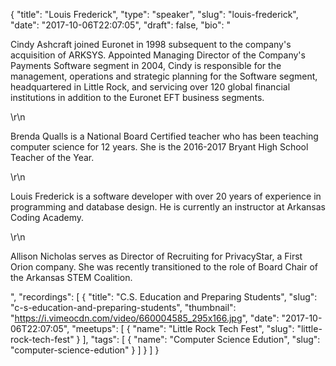 {
  "title": "Louis Frederick",
  "type": "speaker",
  "slug": "louis-frederick",
  "date": "2017-10-06T22:07:05",
  "draft": false,
  "bio": "<p>Cindy Ashcraft joined Euronet in 1998 subsequent to the company's acquisition of ARKSYS. Appointed Managing Director of the Company's Payments Software segment in 2004, Cindy is responsible for the management, operations and strategic planning for the Software segment, headquartered in Little Rock, and servicing over 120 global financial institutions in addition to the Euronet EFT business segments.</p>\r\n<p>Brenda Qualls is a National Board Certified teacher who has been teaching computer science for 12 years. She is the 2016-2017 Bryant High School Teacher of the Year.</p>\r\n<p>Louis Frederick is a software developer with over 20 years of experience in programming and database design. He is currently an instructor at Arkansas Coding Academy.</p>\r\n<p>Allison Nicholas serves as Director of Recruiting for PrivacyStar, a First Orion company. She was recently transitioned to the role of Board Chair of the Arkansas STEM Coalition.</p>",
  "recordings": [
    {
      "title": "C.S. Education and Preparing Students",
      "slug": "c-s-education-and-preparing-students",
      "thumbnail": "https://i.vimeocdn.com/video/660004585_295x166.jpg",
      "date": "2017-10-06T22:07:05",
      "meetups": [
        {
          "name": "Little Rock Tech Fest",
          "slug": "little-rock-tech-fest"
        }
      ],
      "tags": [
        {
          "name": "Computer Science Edution",
          "slug": "computer-science-edution"
        }
      ]
    }
  ]
}